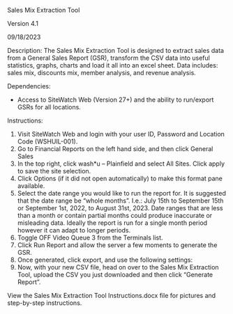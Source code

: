 Sales Mix Extraction Tool

Version 4.1

09/18/2023

Description:
The Sales Mix Extraction Tool is designed to extract sales data from a General Sales Report (GSR), transform the CSV data into useful statistics, graphs, charts and load it all into an excel sheet. Data includes: sales mix, discounts mix, member analysis, and revenue analysis. 

Dependencies:
-	Access to SiteWatch Web (Version 27+) and the ability to run/export GSRs for all locations.

Instructions:
1.	Visit SiteWatch Web and login with your user ID, Password and Location Code (WSHUIL-001).
2.	Go to Financial Reports on the left hand side, and then click General Sales
3.	In the top right, click wash*u – Plainfield and select All Sites. Click apply to save the site selection.
4.	Click Options (if it did not open automatically) to make this format pane available.
5.	Select the date range you would like to run the report for. It is suggested that the date range be “whole months”. I.e.: July 15th to September 15th or September 1st, 2022, to August 31st, 2023. Date ranges that are less than a month or contain partial months could produce inaccurate or misleading data. Ideally the report is run for a single month period however it can adapt to longer periods.
6.	Toggle OFF Video Queue 3 from the Terminals list.
7.	Click Run Report and allow the server a few moments to generate the GSR.
8.	Once generated, click export, and use the following settings: 
9.	Now, with your new CSV file, head on over to the Sales Mix Extraction Tool, upload the CSV you just downloaded and then click “Generate Report”.


View the Sales Mix Extraction Tool Instructions.docx file for pictures and step-by-step instructions.

